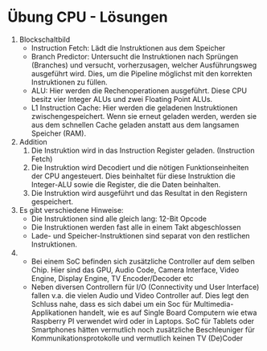 # Übung CPU - Lösungen

1. Blockschaltbild
    - Instruction Fetch: Lädt die Instruktionen aus dem Speicher
    - Branch Predictor: Untersucht die Instruktionen nach Sprüngen (Branches) und versucht, vorherzusagen, welcher
      Ausführungsweg ausgeführt wird. Dies, um die Pipeline möglichst mit den korrekten Instruktionen zu füllen.
    - ALU: Hier werden die Rechenoperationen ausgeführt. Diese CPU besitz vier Integer ALUs und zwei Floating Point
      ALUs.
    - L1 Instruction Cache: Hier werden die geladenen Instruktionen zwischengespeichert. Wenn sie erneut geladen werden,
      werden sie aus dem schnellen Cache geladen anstatt aus dem langsamen Speicher (RAM).
2. Addition
    1. Die Instruktion wird in das Instruction Register geladen. (Instruction Fetch)
    2. Die Instruktion wird Decodiert und die nötigen Funktionseinheiten der CPU angesteuert.
       Dies beinhaltet für diese Instruktion die Integer-ALU sowie die Register, die die Daten beinhalten.
    3. Die Instruktion wird ausgeführt und das Resultat in den Registern gespeichert.
3. Es gibt verschiedene Hinweise:
    - Die Instruktionen sind alle gleich lang: 12-Bit Opcode
    - Die Instruktionen werden fast alle in einem Takt abgeschlossen
    - Lade- und Speicher-Instruktionen sind separat von den restlichen Instruktionen.
4.
    - Bei einem SoC befinden sich zusätzliche Controller auf dem selben Chip.
      Hier sind das GPU, Audio Code, Camera Interface, Video Engine, Display Engine, TV Encoder/Decoder etc
    - Neben diversen Controllern für I/O (Connectivity und User Interface) fallen v.a. die vielen Audio und Video
      Controller auf. Dies legt den Schluss nahe, dass es sich dabei um ein Soc für Multimedia-Applikationen handelt,
      wie es auf Single Board Computern wie etwa Raspberry PI verwendet wird oder in Laptops.
      SoC für Tablets oder Smartphones hätten vermutlich noch zusätzliche Beschleuniger für Kommunikationsprotokolle und
      vermutlich keinen TV (De)Coder